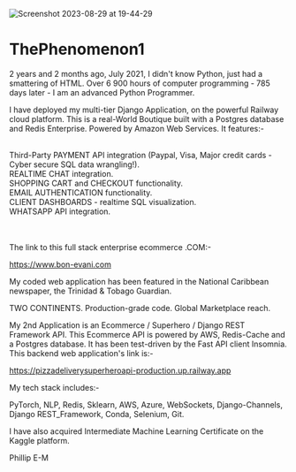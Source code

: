 ![Screenshot 2023-08-29 at 19-44-29](https://github.com/ThePhenomenon1/ThePhenomenon1/assets/96743401/fa2cbc95-4b0b-4eba-8c54-59f9b96d01e8)

# ThePhenomenon1

2 years and 2 months ago, July 2021, I didn't know Python, just had a smattering of HTML.
Over 6 900 hours of computer programming - 785 days later - I am an advanced Python Programmer.

I have deployed my multi-tier Django Application, on the powerful Railway cloud platform. 
This is a real-World Boutique built with a Postgres database and Redis Enterprise. Powered by Amazon Web Services. It features:-

<br>
Third-Party PAYMENT API integration (Paypal, Visa, Major credit cards - Cyber secure SQL data wrangling!).

<br>
REALTIME CHAT integration.

<br>
SHOPPING CART and CHECKOUT functionality.

<br>
EMAIL AUTHENTICATION functionality.

<br>
CLIENT DASHBOARDS - realtime SQL visualization.

<br>
WHATSAPP API integration.

\
\
The link to this full stack enterprise ecommerce .COM:-

https://www.bon-evani.com

My coded web application has been featured in the National Caribbean newspaper, the Trinidad & Tobago Guardian.

TWO CONTINENTS. Production-grade code. Global Marketplace reach.

My 2nd Application is an Ecommerce / Superhero / Django REST Framework API. 
This Ecommerce API is powered by AWS, Redis-Cache and a Postgres database. It has been test-driven by the Fast API client Insomnia.
This backend web application's link is:-

https://pizzadeliverysuperheroapi-production.up.railway.app

My tech stack includes:-

PyTorch,
NLP,
Redis,
Sklearn,
AWS,
Azure,
WebSockets,
Django-Channels,
Django REST_Framework,
Conda,
Selenium,
Git.

I have also acquired Intermediate Machine Learning Certificate on the Kaggle platform.

Phillip E-M
